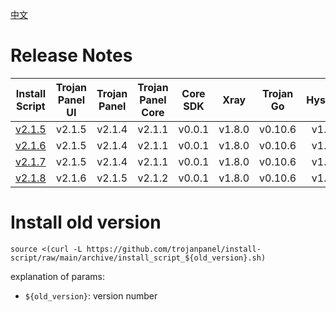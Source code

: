 [中文](README_ARCHIVE_ZH.md)

# Release Notes

|                Install Script                | Trojan Panel UI | Trojan Panel | Trojan Panel Core |  Core SDK   |  Xray  | Trojan Go | Hysteria | Caddy（NaiveProxy） |
|:--------------------------------------------:|:---------------:|:------------:|:-----------------:|:-----------:|:------:|:---------:|:--------:|:-----------------:|
| [v2.1.5](./archive/install_script_v2.1.5.sh) |     v2.1.5      |    v2.1.4    |      v2.1.1       |   v0.0.1    | v1.8.0 |  v0.10.6  |  v1.3.4  |      v2.6.4       |
| [v2.1.6](./archive/install_script_v2.1.6.sh) |     v2.1.5      |    v2.1.4    |      v2.1.1       |   v0.0.1    | v1.8.0 |  v0.10.6  |  v1.3.4  |      v2.6.4       |
| [v2.1.7](./archive/install_script_v2.1.7.sh) |     v2.1.5      |    v2.1.4    |      v2.1.1       |   v0.0.1    | v1.8.0 |  v0.10.6  |  v1.3.4  |      v2.6.4       |
| [v2.1.8](./archive/install_script_v2.1.8.sh) |     v2.1.6      |    v2.1.5    |      v2.1.2       |   v0.0.1    | v1.8.0 |  v0.10.6  |  v1.3.4  |      v2.6.4       |

# Install old version

```shell
source <(curl -L https://github.com/trojanpanel/install-script/raw/main/archive/install_script_${old_version}.sh)
```

explanation of params:

- `${old_version}`: version number
